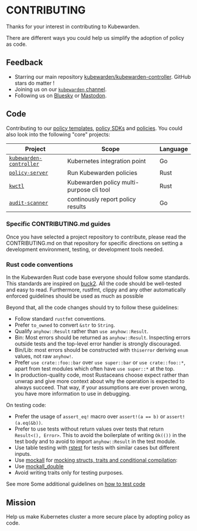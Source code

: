 # CONTRIBUTING

Thanks for your interest in contributing to Kubewarden.

There are different ways you could help us simplify the adoption of policy as code.

## Feedback

* Starring our main repository [kubewarden/kubewarden-controller](https://github.com/kubewarden/kubewarden-controller). GitHub stars do matter !
* Joining us on our [`kubewarden` channel](https://kubernetes.slack.com/?redir=%2Fmessages%2Fkubewarden).
* Following us on [Bluesky](https://bsky.app/profile/kubewarden.io) or [Mastodon](https://hachyderm.io/@kubewarden).

## Code 

Contributing to our [policy templates](https://github.com/topics/kubewarden-policy-template), [policy SDKs](https://github.com/topics/kubewarden-policy-sdk) and [policies](https://github.com/topics/kubewarden-policy).
You could also look into the following "core" projects:

| Project | Scope | Language |
|---------|---------|--------|
| [`kubewarden-controller`](https://github.com/kubewarden/kubewarden-controller) | Kubernetes integration point| Go |
| [`policy-server`](https://github.com/kubewarden/policy-server) | Run Kubewarden policies | Rust |
| [`kwctl`](https://github.com/kubewarden/kwctl) | Kubewarden policy multi-purpose cli tool | Rust |
| [`audit-scanner`](https://github.com/kubewarden/audit-scanner) | continously report policy results | Go |

### Specific CONTRIBUTING.md guides

Once you have selected a project repository to contribute, please read the CONTRIBUTING.md on that repository for specific
directions on setting a development environment, testing, or development tools needed.

### Rust code conventions

In the Kubewarden Rust code base everyone should follow some standards. This
standards are inspired on
[buck2](https://github.com/facebook/buck2/blob/main/HACKING.md#coding-conventions).
All the code should be well-tested and easy to read. Furthermore, rustfmt,
clippy and any other automatically enforced guidelines should be used as much
as possible

Beyond that, all the code changes should try to follow these guidelines:

- Follow standard `rustfmt` conventions.
- Prefer `to_owned` to convert `&str` to `String`.
- Qualify `anyhow::Result` rather than `use anyhow::Result`.
- Bin: Most errors should be returned as `anyhow::Result`. Inspecting errors
  outside tests and the top-level error handler is strongly discouraged.
- Bin/Lib: most errors should be constructed with `thiserror` deriving `enum`
  values, not raw `anyhow!`.
- Prefer `use crate::foo::bar` over `use super::bar` or `use crate::foo::*`,
  apart from test modules which often have `use super::*` at the top.
- In production-quality code, most Rustaceans choose expect rather than unwrap
  and give more context about why the operation is expected to always succeed.
  That way, if your assumptions are ever proven wrong, you have more
  information to use in debugging.

On testing code:

- Prefer the usage of `assert_eq!` macro over `assert!(a == b)` or
  `assert!(a.eq(&b))`.
- Prefer to use tests without return values over tests that return `Result<(),
  Error>`. This to avoid the boilerplate of writing `Ok(())` in the test body
  and to avoid to import `anyhow::Result` in the test module.
- Use table testing with [rstest](https://docs.rs/rstest/latest/rstest/) for
  tests with similar cases but different inputs.
- Use [mockall](https://docs.rs/mockall/latest/mockall/) for [mocking structs,
  traits and conditional
  compilation](https://github.com/oxidecomputer/omicron/blob/aceb7444938afb60f01fdf5ddeb05fd23349674d/illumos-utils/src/fstyp.rs#L33):
- Use [mockall_double](https://docs.rs/mockall_double/latest/mockall_double/#)
- Avoid writing traits only for testing purposes.

See more Some additional guidelines on [how to test
code](https://matklad.github.io/2021/05/31/how-to-test.html)

## Mission

Help us make Kubernetes cluster a more secure place by adopting policy as code.
